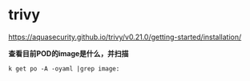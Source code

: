 #  trivy


https://aquasecurity.github.io/trivy/v0.21.0/getting-started/installation/    




**查看目前POD的image是什么，并扫描**
```
k get po -A -oyaml |grep image:
```
